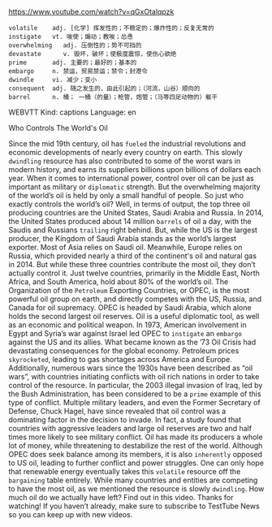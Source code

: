 
https://www.youtube.com/watch?v=qGxOtalqpzk

```  
volatile    adj. [化学] 挥发性的；不稳定的；爆炸性的；反复无常的
instigate   vt. 唆使；煽动；教唆；怂恿
overwhelming   adj. 压倒性的；势不可挡的
devastate      v. 毁坏，破坏；使极度震惊，使伤心欲绝
prime       adj. 主要的；最好的；基本的
embargo     n. 禁运，贸易禁运；禁令；封港令      
dwindle     vi. 减少；变小
consequent  adj. 随之发生的，由此引起的；（河流，山谷）顺向的
barrel      n. 桶； 一桶（的量）；枪管，炮管；（马等四足动物的）躯干
```


WEBVTT Kind: captions Language: en 

Who Controls The World's Oil

Since the mid 19th century, oil has `fueled` the industrial revolutions and economic developments of nearly every country on earth. This slowly `dwindling` resource has also contributed to some of the worst wars in modern history, and earns its suppliers billions upon billions of dollars each year. When it comes to international power, control over oil can be just as important as military or `diplomatic` strength. But the overwhelming majority of the world’s oil is held by only a small handful of people. So just who exactly controls the world’s oil? Well, in terms of output, the top three oil producing countries are the United States, Saudi Arabia and Russia. In 2014, the United States produced about 14 million `barrels` of oil a day, with the Saudis and Russians `trailing` right behind. But, while the US is the largest producer, the Kingdom of Saudi Arabia stands as the world’s largest exporter. Most of Asia relies on Saudi oil. Meanwhile, Europe relies on Russia, which provided nearly a third of the continent's oil and natural gas in 2014. But while these three countries contribute the most oil, they don’t actually control it. Just twelve countries, primarily in the Middle East, North Africa, and South America, hold about 80% of the world’s oil. The Organization of the `Petroleum` Exporting Countries, or OPEC, is the most powerful oil group on earth, and directly competes with the US, Russia, and Canada for oil supremacy. OPEC is headed by Saudi Arabia, which alone holds the second largest oil reserves. Oil is a useful diplomatic tool, as well as an economic and political weapon. In 1973, American involvement in Egypt and Syria’s war against Israel led OPEC to `instigate` an `embargo` against the US and its allies. What became known as the ’73 Oil Crisis had devastating consequences for the global economy. Petroleum prices `skyrocketed`, leading to gas shortages across America and Europe. Additionally, numerous wars since the 1930s have been described as “oil wars”, with countries initiating conflicts with oil rich nations in order to take control of the resource. In particular, the 2003 illegal invasion of Iraq, led by the Bush Administration, has been considered to be a `prime` example of this type of conflict. Multiple military leaders, and even the Former Secretary of Defense, Chuck Hagel, have since revealed that oil control was a dominating factor in the decision to invade. In fact, a study found that countries with aggressive leaders and large oil reserves are two and half times more likely to see military conflict. Oil has made its producers a whole lot of money, while threatening to destabilize the rest of the world. Although OPEC does seek balance among its members, it is also `inherently` opposed to US oil, leading to further conflict and power struggles. One can only hope that renewable energy eventually takes this `volatile` resource off the `bargaining` table entirely. While many countries and entities are competing to have the most oil, as we mentioned the resource is slowly `dwindling`. How much oil do we actually have left? Find out in this video.  Thanks for watching! If you haven’t already, make sure to subscribe to TestTube News so you can keep up with new videos. 